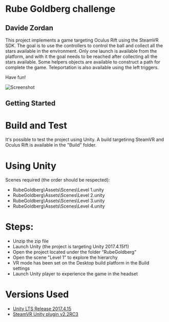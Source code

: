 ﻿# Rube Goldberg challenge
## Davide Zordan

This project implements a game targeting Oculus Rift using the SteamVR SDK.
The goal is to use the controllers to control the ball and collect all the stars available in the environment.
Only one launch is available from the platform, and with it the goal needs to be reached after collecting all the stars available.
Some helpers objects are available to construct a path for complete the game.
Teleportation is also available using the left triggers.

Have fun!

![Screenshot](Screenshot.png)

## Getting Started

# Build and Test
It's possible to test the project using Unity. A build targetinng SteamVR and Oculus Rift is available in the "Build" folder.

# Using Unity
Scenes required (the order should be respected):

- RubeGoldberg\Assets\Scenes\Level 1.unity
- RubeGoldberg\Assets\Scenes\Level 2.unity
- RubeGoldberg\Assets\Scenes\Level 3.unity
- RubeGoldberg\Assets\Scenes\Level 4.unity

# Steps:
- Unzip the zip file
- Launch Unity (the project is targeting Unity 2017.4.15f1)
- Open the project located under the folder “RubeGoldberg"
- Open the scene "Level 1" to explore the hierarchy
- VR mode has been set on the Desktop build platform in the Build settings
- Launch Unity player to experience the game in the headset

# Versions Used
- [Unity LTS Release 2017.4.15](https://unity3d.com/unity/qa/lts-releases?version=2017.4)
- [SteamVR Unity plugin v2.2RC3](https://github.com/ValveSoftware/steamvr_unity_plugin/tree/master/Assets/SteamVR)
